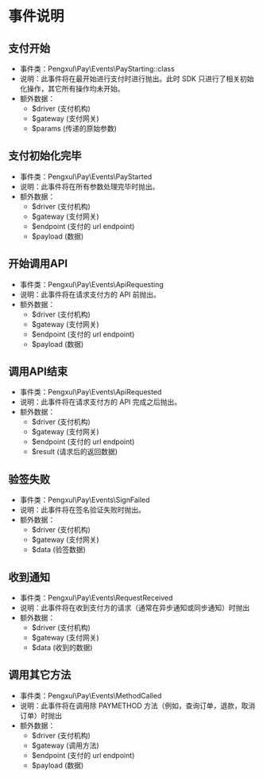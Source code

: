 # 事件说明

## 支付开始
    
- 事件类：Pengxul\Pay\Events\PayStarting::class
- 说明：此事件将在最开始进行支付时进行抛出。此时 SDK 只进行了相关初始化操作，其它所有操作均未开始。
- 额外数据：
    - $driver (支付机构)
    - $gateway (支付网关)
    - $params (传递的原始参数)
    

## 支付初始化完毕

- 事件类：Pengxul\Pay\Events\PayStarted
- 说明：此事件将在所有参数处理完毕时抛出。
- 额外数据：
    - $driver (支付机构)
    - $gateway (支付网关)
    - $endpoint (支付的 url endpoint)
    - $payload (数据)


## 开始调用API

- 事件类：Pengxul\Pay\Events\ApiRequesting
- 说明：此事件将在请求支付方的 API 前抛出。
- 额外数据：
    - $driver (支付机构)
    - $gateway (支付网关)
    - $endpoint (支付的 url endpoint)
    - $payload (数据)
        

## 调用API结束

- 事件类：Pengxul\Pay\Events\ApiRequested
- 说明：此事件将在请求支付方的 API 完成之后抛出。
- 额外数据：
    - $driver (支付机构)
    - $gateway (支付网关)
    - $endpoint (支付的 url endpoint)
    - $result (请求后的返回数据)
        

## 验签失败
    
- 事件类：Pengxul\Pay\Events\SignFailed
- 说明：此事件将在签名验证失败时抛出。
- 额外数据：
    - $driver (支付机构)
    - $gateway (支付网关)
    - $data (验签数据)
    

## 收到通知
    
- 事件类：Pengxul\Pay\Events\RequestReceived
- 说明：此事件将在收到支付方的请求（通常在异步通知或同步通知）时抛出
- 额外数据：
    - $driver (支付机构)
    - $gateway (支付网关)
    - $data (收到的数据)
    

## 调用其它方法
    
- 事件类：Pengxul\Pay\Events\MethodCalled
- 说明：此事件将在调用除 PAYMETHOD 方法（例如，查询订单，退款，取消订单）时抛出
- 额外数据：
    - $driver (支付机构)
    - $gateway (调用方法)
    - $endpoint (支付的 url endpoint)
    - $payload (数据)
